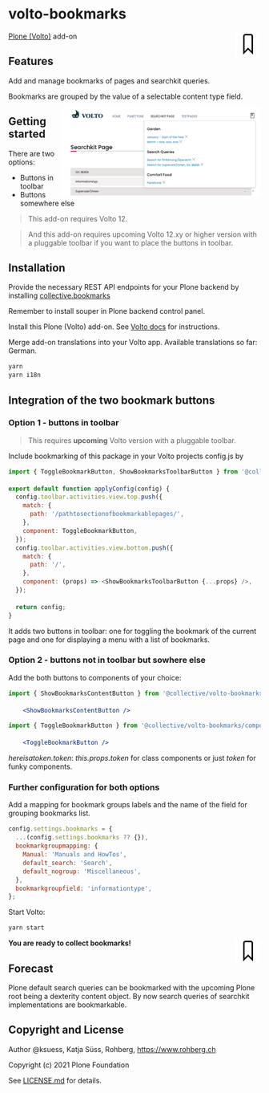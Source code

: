# volto-bookmarks

<img align="right" width="50" alt="volto-bookmarks" src="./src/icons/bookmark.svg" />


[Plone (Volto)](https://github.com/plone/volto) add-on

## Features

Add and manage bookmarks of pages and searchkit queries.

Bookmarks are grouped by the value of a selectable content type field.


<img align="right" width="400px" alt="volto-bookmarks" src="./src/readmeillustration/bookmarks_somewhereelse.png" />

## Getting started

There are two options:

- Buttons in toolbar
- Buttons somewhere else

> This add-on requires Volto 12.

> And this add-on requires upcoming Volto 12.xy or higher version with a pluggable toolbar if you want to place the buttons in toolbar.



## Installation

Provide the necessary REST API endpoints for your Plone backend by installing [collective.bookmarks](https://github.com/collective/collective.bookmarks.git) 

Remember to install souper in Plone backend control panel.

Install this Plone (Volto) add-on. See [Volto docs](https://docs.voltocms.com/addons/#configuring-a-volto-project-to-use-an-addon) for instructions.

Merge add-on translations into your Volto app. Available translations so far: German.

```bash
yarn
yarn i18n
```


## Integration of the two bookmark buttons

### Option 1 - buttons in toolbar

> This requires **upcoming** Volto version with a pluggable toolbar.

Include bookmarking of this package in your Volto projects config.js by

```js
import { ToggleBookmarkButton, ShowBookmarksToolbarButton } from '@collective/volto-bookmarks/components';

export default function applyConfig(config) {
  config.toolbar.activities.view.top.push({
    match: {
      path: '/pathtosectionofbookmarkablepages/',
    },
    component: ToggleBookmarkButton,
  });
  config.toolbar.activities.view.bottom.push({
    match: {
      path: '/',
    },
    component: (props) => <ShowBookmarksToolbarButton {...props} />,
  });

  return config;
}
```

It adds two buttons in toolbar: one for toggling the bookmark of the current page and one for displaying a menu with a list of bookmarks.


### Option 2 - buttons not in toolbar but sowhere else

Add the both buttons to components of your choice:

```jsx
import { ShowBookmarksContentButton } from '@collective/volto-bookmarks/components';

    <ShowBookmarksContentButton />

```

```jsx
import { ToggleBookmarkButton } from '@collective/volto-bookmarks/components';

    <ToggleBookmarkButton />

```

*hereisatoken.token*: *this.props.token* for class components or just *token* for funky components.

### Further configuration for both options

Add a mapping for bookmark groups labels and the name of the field for grouping bookmarks list.

```js
config.settings.bookmarks = {
  ...(config.settings.bookmarks ?? {}),
  bookmarkgroupmapping: {
    Manual: 'Manuals and HowTos',
    default_search: 'Search',
    default_nogroup: 'Miscellaneous',
  },
  bookmarkgroupfield: 'informationtype',
};
```

Start Volto:

```bash
yarn start
```

**You are ready to collect bookmarks!** 
<img align="right" width="50" alt="volto-bookmarks" src="./src/icons/bookmark.svg" />


## Forecast

Plone default search queries can be bookmarked with the upcoming Plone root being a dexterity content object. By now search queries of searchkit implementations are bookmarkable.

## Copyright and License

Author @ksuess, Katja Süss, Rohberg, 
https://www.rohberg.ch

Copyright (c) 2021 Plone Foundation

See [LICENSE.md](https://github.com/collective/volto-bookmarks/blob/master/LICENSE.md) for details.
